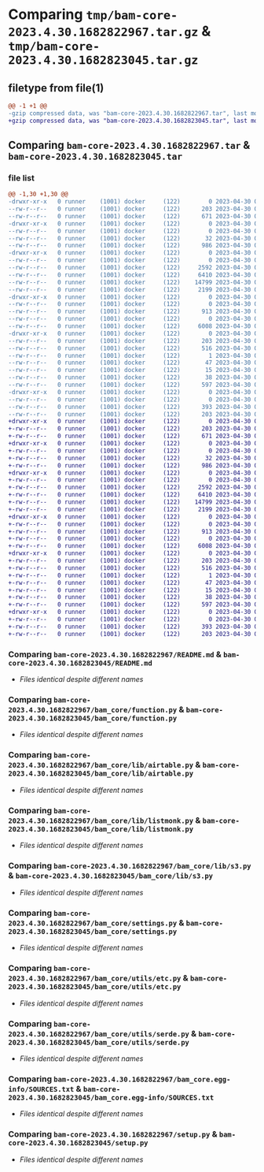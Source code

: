 # Comparing `tmp/bam-core-2023.4.30.1682822967.tar.gz` & `tmp/bam-core-2023.4.30.1682823045.tar.gz`

## filetype from file(1)

```diff
@@ -1 +1 @@
-gzip compressed data, was "bam-core-2023.4.30.1682822967.tar", last modified: Sun Apr 30 02:49:27 2023, max compression
+gzip compressed data, was "bam-core-2023.4.30.1682823045.tar", last modified: Sun Apr 30 02:50:46 2023, max compression
```

## Comparing `bam-core-2023.4.30.1682822967.tar` & `bam-core-2023.4.30.1682823045.tar`

### file list

```diff
@@ -1,30 +1,30 @@
-drwxr-xr-x   0 runner    (1001) docker     (122)        0 2023-04-30 02:49:27.383237 bam-core-2023.4.30.1682822967/
--rw-r--r--   0 runner    (1001) docker     (122)      203 2023-04-30 02:49:27.383237 bam-core-2023.4.30.1682822967/PKG-INFO
--rw-r--r--   0 runner    (1001) docker     (122)      671 2023-04-30 02:49:07.000000 bam-core-2023.4.30.1682822967/README.md
-drwxr-xr-x   0 runner    (1001) docker     (122)        0 2023-04-30 02:49:27.379237 bam-core-2023.4.30.1682822967/bam_core/
--rw-r--r--   0 runner    (1001) docker     (122)        0 2023-04-30 02:49:07.000000 bam-core-2023.4.30.1682822967/bam_core/__init__.py
--rw-r--r--   0 runner    (1001) docker     (122)       32 2023-04-30 02:49:27.000000 bam-core-2023.4.30.1682822967/bam_core/__version__.py
--rw-r--r--   0 runner    (1001) docker     (122)      986 2023-04-30 02:49:07.000000 bam-core-2023.4.30.1682822967/bam_core/function.py
-drwxr-xr-x   0 runner    (1001) docker     (122)        0 2023-04-30 02:49:27.383237 bam-core-2023.4.30.1682822967/bam_core/lib/
--rw-r--r--   0 runner    (1001) docker     (122)        0 2023-04-30 02:49:07.000000 bam-core-2023.4.30.1682822967/bam_core/lib/__init__.py
--rw-r--r--   0 runner    (1001) docker     (122)     2592 2023-04-30 02:49:07.000000 bam-core-2023.4.30.1682822967/bam_core/lib/airtable.py
--rw-r--r--   0 runner    (1001) docker     (122)     6410 2023-04-30 02:49:07.000000 bam-core-2023.4.30.1682822967/bam_core/lib/listmonk.py
--rw-r--r--   0 runner    (1001) docker     (122)    14799 2023-04-30 02:49:07.000000 bam-core-2023.4.30.1682822967/bam_core/lib/s3.py
--rw-r--r--   0 runner    (1001) docker     (122)     2199 2023-04-30 02:49:07.000000 bam-core-2023.4.30.1682822967/bam_core/settings.py
-drwxr-xr-x   0 runner    (1001) docker     (122)        0 2023-04-30 02:49:27.383237 bam-core-2023.4.30.1682822967/bam_core/utils/
--rw-r--r--   0 runner    (1001) docker     (122)        0 2023-04-30 02:49:07.000000 bam-core-2023.4.30.1682822967/bam_core/utils/__init__.py
--rw-r--r--   0 runner    (1001) docker     (122)      913 2023-04-30 02:49:07.000000 bam-core-2023.4.30.1682822967/bam_core/utils/etc.py
--rw-r--r--   0 runner    (1001) docker     (122)        0 2023-04-30 02:49:07.000000 bam-core-2023.4.30.1682822967/bam_core/utils/phone.py
--rw-r--r--   0 runner    (1001) docker     (122)     6008 2023-04-30 02:49:07.000000 bam-core-2023.4.30.1682822967/bam_core/utils/serde.py
-drwxr-xr-x   0 runner    (1001) docker     (122)        0 2023-04-30 02:49:27.379237 bam-core-2023.4.30.1682822967/bam_core.egg-info/
--rw-r--r--   0 runner    (1001) docker     (122)      203 2023-04-30 02:49:27.000000 bam-core-2023.4.30.1682822967/bam_core.egg-info/PKG-INFO
--rw-r--r--   0 runner    (1001) docker     (122)      516 2023-04-30 02:49:27.000000 bam-core-2023.4.30.1682822967/bam_core.egg-info/SOURCES.txt
--rw-r--r--   0 runner    (1001) docker     (122)        1 2023-04-30 02:49:27.000000 bam-core-2023.4.30.1682822967/bam_core.egg-info/dependency_links.txt
--rw-r--r--   0 runner    (1001) docker     (122)       47 2023-04-30 02:49:27.000000 bam-core-2023.4.30.1682822967/bam_core.egg-info/requires.txt
--rw-r--r--   0 runner    (1001) docker     (122)       15 2023-04-30 02:49:27.000000 bam-core-2023.4.30.1682822967/bam_core.egg-info/top_level.txt
--rw-r--r--   0 runner    (1001) docker     (122)       38 2023-04-30 02:49:27.383237 bam-core-2023.4.30.1682822967/setup.cfg
--rw-r--r--   0 runner    (1001) docker     (122)      597 2023-04-30 02:49:07.000000 bam-core-2023.4.30.1682822967/setup.py
-drwxr-xr-x   0 runner    (1001) docker     (122)        0 2023-04-30 02:49:27.383237 bam-core-2023.4.30.1682822967/tests/
--rw-r--r--   0 runner    (1001) docker     (122)        0 2023-04-30 02:49:07.000000 bam-core-2023.4.30.1682822967/tests/__init__.py
--rw-r--r--   0 runner    (1001) docker     (122)      393 2023-04-30 02:49:07.000000 bam-core-2023.4.30.1682822967/tests/test_security.py
--rw-r--r--   0 runner    (1001) docker     (122)      203 2023-04-30 02:49:07.000000 bam-core-2023.4.30.1682822967/tests/test_serde.py
+drwxr-xr-x   0 runner    (1001) docker     (122)        0 2023-04-30 02:50:46.183879 bam-core-2023.4.30.1682823045/
+-rw-r--r--   0 runner    (1001) docker     (122)      203 2023-04-30 02:50:46.183879 bam-core-2023.4.30.1682823045/PKG-INFO
+-rw-r--r--   0 runner    (1001) docker     (122)      671 2023-04-30 02:50:19.000000 bam-core-2023.4.30.1682823045/README.md
+drwxr-xr-x   0 runner    (1001) docker     (122)        0 2023-04-30 02:50:46.183879 bam-core-2023.4.30.1682823045/bam_core/
+-rw-r--r--   0 runner    (1001) docker     (122)        0 2023-04-30 02:50:19.000000 bam-core-2023.4.30.1682823045/bam_core/__init__.py
+-rw-r--r--   0 runner    (1001) docker     (122)       32 2023-04-30 02:50:45.000000 bam-core-2023.4.30.1682823045/bam_core/__version__.py
+-rw-r--r--   0 runner    (1001) docker     (122)      986 2023-04-30 02:50:19.000000 bam-core-2023.4.30.1682823045/bam_core/function.py
+drwxr-xr-x   0 runner    (1001) docker     (122)        0 2023-04-30 02:50:46.183879 bam-core-2023.4.30.1682823045/bam_core/lib/
+-rw-r--r--   0 runner    (1001) docker     (122)        0 2023-04-30 02:50:19.000000 bam-core-2023.4.30.1682823045/bam_core/lib/__init__.py
+-rw-r--r--   0 runner    (1001) docker     (122)     2592 2023-04-30 02:50:19.000000 bam-core-2023.4.30.1682823045/bam_core/lib/airtable.py
+-rw-r--r--   0 runner    (1001) docker     (122)     6410 2023-04-30 02:50:19.000000 bam-core-2023.4.30.1682823045/bam_core/lib/listmonk.py
+-rw-r--r--   0 runner    (1001) docker     (122)    14799 2023-04-30 02:50:19.000000 bam-core-2023.4.30.1682823045/bam_core/lib/s3.py
+-rw-r--r--   0 runner    (1001) docker     (122)     2199 2023-04-30 02:50:19.000000 bam-core-2023.4.30.1682823045/bam_core/settings.py
+drwxr-xr-x   0 runner    (1001) docker     (122)        0 2023-04-30 02:50:46.183879 bam-core-2023.4.30.1682823045/bam_core/utils/
+-rw-r--r--   0 runner    (1001) docker     (122)        0 2023-04-30 02:50:19.000000 bam-core-2023.4.30.1682823045/bam_core/utils/__init__.py
+-rw-r--r--   0 runner    (1001) docker     (122)      913 2023-04-30 02:50:19.000000 bam-core-2023.4.30.1682823045/bam_core/utils/etc.py
+-rw-r--r--   0 runner    (1001) docker     (122)        0 2023-04-30 02:50:19.000000 bam-core-2023.4.30.1682823045/bam_core/utils/phone.py
+-rw-r--r--   0 runner    (1001) docker     (122)     6008 2023-04-30 02:50:19.000000 bam-core-2023.4.30.1682823045/bam_core/utils/serde.py
+drwxr-xr-x   0 runner    (1001) docker     (122)        0 2023-04-30 02:50:46.183879 bam-core-2023.4.30.1682823045/bam_core.egg-info/
+-rw-r--r--   0 runner    (1001) docker     (122)      203 2023-04-30 02:50:46.000000 bam-core-2023.4.30.1682823045/bam_core.egg-info/PKG-INFO
+-rw-r--r--   0 runner    (1001) docker     (122)      516 2023-04-30 02:50:46.000000 bam-core-2023.4.30.1682823045/bam_core.egg-info/SOURCES.txt
+-rw-r--r--   0 runner    (1001) docker     (122)        1 2023-04-30 02:50:46.000000 bam-core-2023.4.30.1682823045/bam_core.egg-info/dependency_links.txt
+-rw-r--r--   0 runner    (1001) docker     (122)       47 2023-04-30 02:50:46.000000 bam-core-2023.4.30.1682823045/bam_core.egg-info/requires.txt
+-rw-r--r--   0 runner    (1001) docker     (122)       15 2023-04-30 02:50:46.000000 bam-core-2023.4.30.1682823045/bam_core.egg-info/top_level.txt
+-rw-r--r--   0 runner    (1001) docker     (122)       38 2023-04-30 02:50:46.183879 bam-core-2023.4.30.1682823045/setup.cfg
+-rw-r--r--   0 runner    (1001) docker     (122)      597 2023-04-30 02:50:19.000000 bam-core-2023.4.30.1682823045/setup.py
+drwxr-xr-x   0 runner    (1001) docker     (122)        0 2023-04-30 02:50:46.183879 bam-core-2023.4.30.1682823045/tests/
+-rw-r--r--   0 runner    (1001) docker     (122)        0 2023-04-30 02:50:19.000000 bam-core-2023.4.30.1682823045/tests/__init__.py
+-rw-r--r--   0 runner    (1001) docker     (122)      393 2023-04-30 02:50:19.000000 bam-core-2023.4.30.1682823045/tests/test_security.py
+-rw-r--r--   0 runner    (1001) docker     (122)      203 2023-04-30 02:50:19.000000 bam-core-2023.4.30.1682823045/tests/test_serde.py
```

### Comparing `bam-core-2023.4.30.1682822967/README.md` & `bam-core-2023.4.30.1682823045/README.md`

 * *Files identical despite different names*

### Comparing `bam-core-2023.4.30.1682822967/bam_core/function.py` & `bam-core-2023.4.30.1682823045/bam_core/function.py`

 * *Files identical despite different names*

### Comparing `bam-core-2023.4.30.1682822967/bam_core/lib/airtable.py` & `bam-core-2023.4.30.1682823045/bam_core/lib/airtable.py`

 * *Files identical despite different names*

### Comparing `bam-core-2023.4.30.1682822967/bam_core/lib/listmonk.py` & `bam-core-2023.4.30.1682823045/bam_core/lib/listmonk.py`

 * *Files identical despite different names*

### Comparing `bam-core-2023.4.30.1682822967/bam_core/lib/s3.py` & `bam-core-2023.4.30.1682823045/bam_core/lib/s3.py`

 * *Files identical despite different names*

### Comparing `bam-core-2023.4.30.1682822967/bam_core/settings.py` & `bam-core-2023.4.30.1682823045/bam_core/settings.py`

 * *Files identical despite different names*

### Comparing `bam-core-2023.4.30.1682822967/bam_core/utils/etc.py` & `bam-core-2023.4.30.1682823045/bam_core/utils/etc.py`

 * *Files identical despite different names*

### Comparing `bam-core-2023.4.30.1682822967/bam_core/utils/serde.py` & `bam-core-2023.4.30.1682823045/bam_core/utils/serde.py`

 * *Files identical despite different names*

### Comparing `bam-core-2023.4.30.1682822967/bam_core.egg-info/SOURCES.txt` & `bam-core-2023.4.30.1682823045/bam_core.egg-info/SOURCES.txt`

 * *Files identical despite different names*

### Comparing `bam-core-2023.4.30.1682822967/setup.py` & `bam-core-2023.4.30.1682823045/setup.py`

 * *Files identical despite different names*

